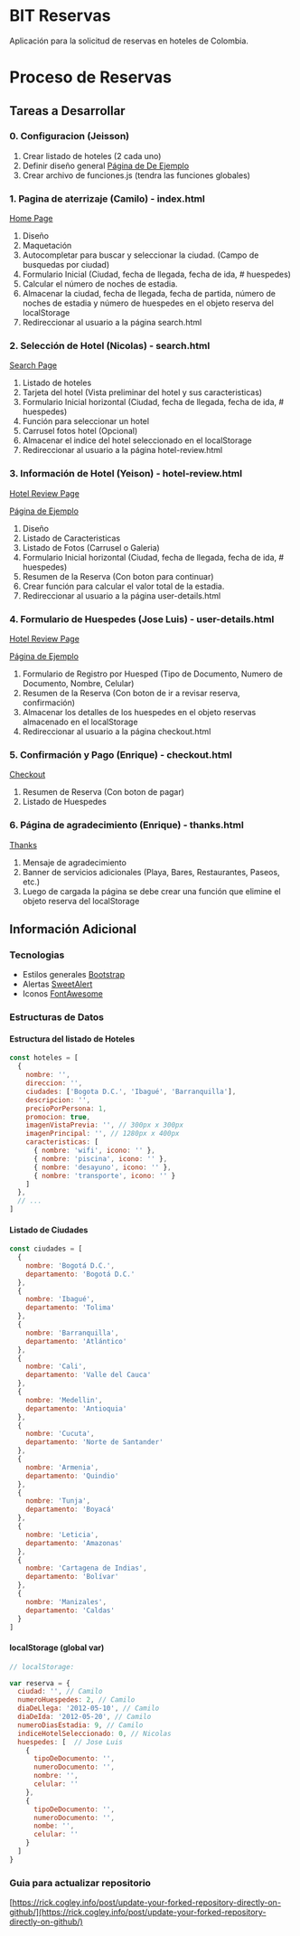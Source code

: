 # BIT Reservas #

Aplicación para la solicitud de reservas en hoteles de Colombia.

# Proceso de Reservas #

## Tareas a Desarrollar ##

### 0. Configuracion (Jeisson) ###

1. Crear listado de hoteles (2 cada uno)
2. Definir diseño general [Página de De Ejemplo](https://www.spanish.hostelworld.com/)
3. Crear archivo de funciones.js (tendra las funciones globales)

### 1. Pagina de aterrizaje (Camilo) - index.html ###

[Home Page](https://jefraroce.github.io/bit-reservas/)

1. Diseño
2. Maquetación
3. Autocompletar para buscar y seleccionar la ciudad. (Campo de busquedas por ciudad)
4. Formulario Inicial (Ciudad, fecha de llegada, fecha de ida, # huespedes)
5. Calcular el número de noches de estadia.
6. Almacenar la ciudad, fecha de llegada, fecha de partida, número de noches de estadia y número de huespedes en el objeto reserva del localStorage
7. Redireccionar al usuario a la página search.html

### 2. Selección de Hotel (Nicolas) - search.html ###

[Search Page](https://jefraroce.github.io/bit-reservas/pages/search.html)

1. Listado de hoteles
2. Tarjeta del hotel (Vista preliminar del hotel y sus caracteristicas)
3. Formulario Inicial horizontal (Ciudad, fecha de llegada, fecha de ida, # huespedes)
4. Función para seleccionar un hotel
5. Carrusel fotos hotel (Opcional)
6. Almacenar el indice del hotel seleccionado en el localStorage
7. Redireccionar al usuario a la página hotel-review.html

### 3. Información de Hotel (Yeison) - hotel-review.html ###

[Hotel Review Page](https://jefraroce.github.io/bit-reservas/pages/hotel-review.html)

[Página de Ejemplo](https://www.spanish.hostelworld.com/pwa/hosteldetails.php/Vivo-Hostel/Bogota/295006?from=2020-04-21&to=2020-04-24&guests=2)

1. Diseño
2. Listado de Caracteristicas
3. Listado de Fotos (Carrusel o Galeria)
4. Formulario Inicial horizontal (Ciudad, fecha de llegada, fecha de ida, # huespedes)
5. Resumen de la Reserva (Con boton para continuar)
6. Crear función para calcular el valor total de la estadia.
7. Redireccionar al usuario a la página user-details.html

### 4. Formulario de Huespedes (Jose Luis) - user-details.html ###

[Hotel Review Page](https://jefraroce.github.io/bit-reservas/pages/user-details.html)

[Página de Ejemplo](https://www.spanish.hostelworld.com/pwa/hosteldetails.php/Vivo-Hostel/Bogota/295006?from=2020-04-21&to=2020-04-24&guests=2)

1. Formulario de Registro por Huesped (Tipo de Documento, Numero de Documento, Nombre, Celular)
2. Resumen de la Reserva (Con boton de ir a revisar reserva, confirmación)
3. Almacenar los detalles de los huespedes en el objeto reservas almacenado en el localStorage
4. Redireccionar al usuario a la página checkout.html

### 5. Confirmación y Pago (Enrique) - checkout.html ###

[Checkout](https://jefraroce.github.io/bit-reservas/pages/checkout.html)

1. Resumen de Reserva (Con boton de pagar)
2. Listado de Huespedes

### 6. Página de agradecimiento (Enrique) - thanks.html ###

[Thanks](https://jefraroce.github.io/bit-reservas/pages/thanks.html)

1. Mensaje de agradecimiento
2. Banner de servicios adicionales (Playa, Bares, Restaurantes, Paseos, etc.)
3. Luego de cargada la página se debe crear una función que elimine el objeto reserva del localStorage

## Información Adicional ##

### Tecnologias ###

- Estilos generales [Bootstrap](https://getbootstrap.com)
- Alertas [SweetAlert](https://sweetalert.js.org/)
- Iconos [FontAwesome](https://fontawesome.com/)

### Estructuras de Datos ###

#### Estructura del listado de Hoteles

```js
const hoteles = [
  {
    nombre: '',
    direccion: '',
    ciudades: ['Bogota D.C.', 'Ibagué', 'Barranquilla'],
    descripcion: '',
    precioPorPersona: 1,
    promocion: true,
    imagenVistaPrevia: '', // 300px x 300px
    imagenPrincipal: '', // 1280px x 400px
    caracteristicas: [
      { nombre: 'wifi', icono: '' },
      { nombre: 'piscina', icono: '' },
      { nombre: 'desayuno', icono: '' },
      { nombre: 'transporte', icono: '' }
    ]
  },
  // ...
]
```

#### Listado de Ciudades

```js
const ciudades = [
  {
    nombre: 'Bogotá D.C.',
    departamento: 'Bogotá D.C.'
  },
  {
    nombre: 'Ibagué',
    departamento: 'Tolima'
  },
  {
    nombre: 'Barranquilla',
    departamento: 'Atlántico'
  },
  {
    nombre: 'Cali',
    departamento: 'Valle del Cauca'
  },
  {
    nombre: 'Medellin',
    departamento: 'Antioquia'
  },
  {
    nombre: 'Cucuta',
    departamento: 'Norte de Santander'
  },
  {
    nombre: 'Armenia',
    departamento: 'Quindio'
  },
  {
    nombre: 'Tunja',
    departamento: 'Boyacá'
  },
  {
    nombre: 'Leticia',
    departamento: 'Amazonas'
  },
  {
    nombre: 'Cartagena de Indias',
    departamento: 'Bolívar'
  },
  {
    nombre: 'Manizales',
    departamento: 'Caldas'
  }
]
```

#### localStorage (global var)

```js
// localStorage:

var reserva = {
  ciudad: '', // Camilo
  numeroHuespedes: 2, // Camilo
  diaDeLlega: '2012-05-10', // Camilo
  diaDeIda: '2012-05-20', // Camilo
  numeroDiasEstadia: 9, // Camilo
  indiceHotelSeleccionado: 0, // Nicolas
  huespedes: [  // Jose Luis
    {
      tipoDeDocumento: '',
      numeroDocumento: '',
      nombre: '',
      celular: ''
    },
    {
      tipoDeDocumento: '',
      numeroDocumento: '',
      nombe: '',
      celular: ''
    }
  ]
}
```
### Guia para actualizar repositorio ###

[https://rick.cogley.info/post/update-your-forked-repository-directly-on-github/](https://rick.cogley.info/post/update-your-forked-repository-directly-on-github/)
